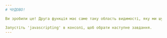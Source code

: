 ```yaml
---
# ЧУДОВО!

Ви зробили це! Друга функція має саме таку область видимості, яку ми шукали.

Запустіть 'javascripting' в консолі, щоб обрати наступне завдання.
---
```

